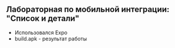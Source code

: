 ## Лабораторная по мобильной интеграции: "Список и детали"

- Использовался Expo
- build.apk - результат работы
